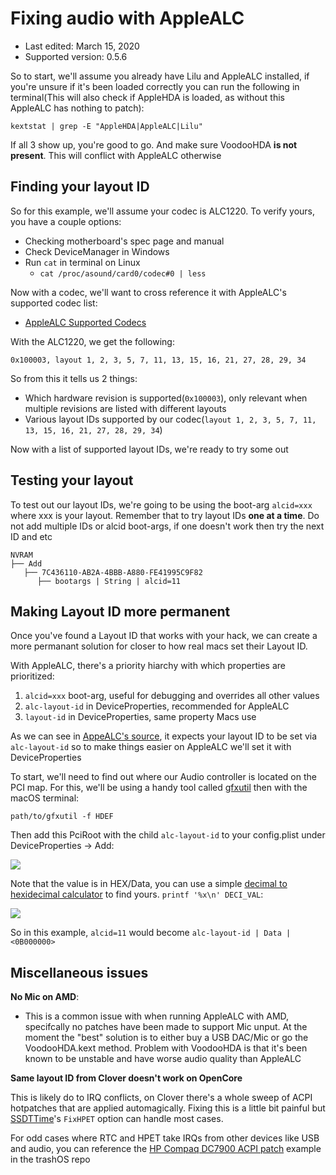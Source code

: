 # Fixing audio with AppleALC

* Last edited: March 15, 2020
* Supported version: 0.5.6

So to start, we'll assume you already have Lilu and AppleALC installed, if you're unsure if it's been loaded correctly you can run the following in terminal(This will also check if AppleHDA is loaded, as without this AppleALC has nothing to patch):

```text
kextstat | grep -E "AppleHDA|AppleALC|Lilu"
```

If all 3 show up, you're good to go. And make sure VoodooHDA **is not present**. This will conflict with AppleALC otherwise

## Finding your layout ID

So for this example, we'll assume your codec is ALC1220. To verify yours, you have a couple options:

* Checking motherboard's spec page and manual
* Check DeviceManager in Windows
* Run `cat` in terminal on Linux
   * `cat /proc/asound/card0/codec#0 | less`
   
Now with a codec, we'll want to cross reference it with AppleALC's supported codec list:

* [AppleALC Supported Codecs](https://github.com/acidanthera/AppleALC/wiki/Supported-codecs)
   
With the ALC1220, we get the following:

```text
0x100003, layout 1, 2, 3, 5, 7, 11, 13, 15, 16, 21, 27, 28, 29, 34
```

So from this it tells us 2 things:
* Which hardware revision is supported(`0x100003`), only relevant when multiple revisions are listed with different layouts
* Various layout IDs supported by our codec(`layout 1, 2, 3, 5, 7, 11, 13, 15, 16, 21, 27, 28, 29, 34`)

Now with a list of supported layout IDs,  we're ready to try some out

## Testing your layout

To test out our layout IDs, we're going to be using the boot-arg `alcid=xxx` where xxx is your layout. Remember that to try layout IDs **one at a time**. Do not add multiple IDs or alcid boot-args, if one doesn't work then try the next ID and etc

```text
NVRAM
├── Add
   ├── 7C436110-AB2A-4BBB-A880-FE41995C9F82
      ├── bootargs | String | alcid=11
```

## Making Layout ID more permanent 

Once you've found a Layout ID that works with your hack, we can create a more permanant solution for closer to how real macs set their Layout ID. 


With AppleALC, there's a priority hiarchy with which properties are prioritized:

1. `alcid=xxx` boot-arg, useful for debugging and overrides all other values
2. `alc-layout-id` in DeviceProperties, recommended for AppleALC
3. `layout-id` in DeviceProperties, same property Macs use

As we can see in [AppeALC's source](https://github.com/acidanthera/AppleALC/blob/master/AppleALC/kern_alc.cpp#L189-L192), it expects your layout ID to be set via `alc-layout-id` so to make things easier on AppleALC we'll set it with DeviceProperties

To start, we'll need to find out where our Audio controller is located on the PCI map. For this, we'll be using a handy tool called [gfxutil](https://github.com/acidanthera/gfxutil/releases) then with the macOS terminal:

```text
path/to/gfxutil -f HDEF
```

Then add this PciRoot with the child `alc-layout-id` to your config.plist under DeviceProperties -> Add:

![](https://cdn.discordapp.com/attachments/683011276938543134/687881523349028894/Screen_Shot_2020-03-12_at_10.35.25_PM.png)

Note that the value is in HEX/Data, you can use a simple [decimal to hexidecimal calculator](https://www.rapidtables.com/convert/number/decimal-to-hex.html) to find yours. `printf '%x\n' DECI_VAL`:

![](https://cdn.discordapp.com/attachments/683011276938543134/687885415302430753/Screen_Shot_2020-03-12_at_10.49.34_PM.png)

So in this example, `alcid=11` would become `alc-layout-id | Data | <0B000000>`


## Miscellaneous issues

**No Mic on AMD**:

* This is a common issue with when running AppleALC with AMD, specifcally no patches have been made to support Mic unput. At the moment the "best" solution is to either buy a USB DAC/Mic or go the VoodooHDA.kext method. Problem with VoodooHDA is that it's been known to be unstable and have worse audio quality than AppleALC

**Same layout ID from Clover doesn't work on OpenCore**

This is likely do to IRQ conflicts, on Clover there's a whole sweep of ACPI hotpatches that are applied automagically. Fixing this is a little bit painful but [SSDTTime](https://github.com/corpnewt/SSDTTime)'s `FixHPET` option can handle most cases.

For odd cases where RTC and HPET take IRQs from other devices like USB and audio, you can reference the [HP Compaq DC7900 ACPI patch](https://github.com/khronokernel/trashOS/blob/master/HP-Compaq-DC7900/README.md#dsdt-edits) example in the trashOS repo

